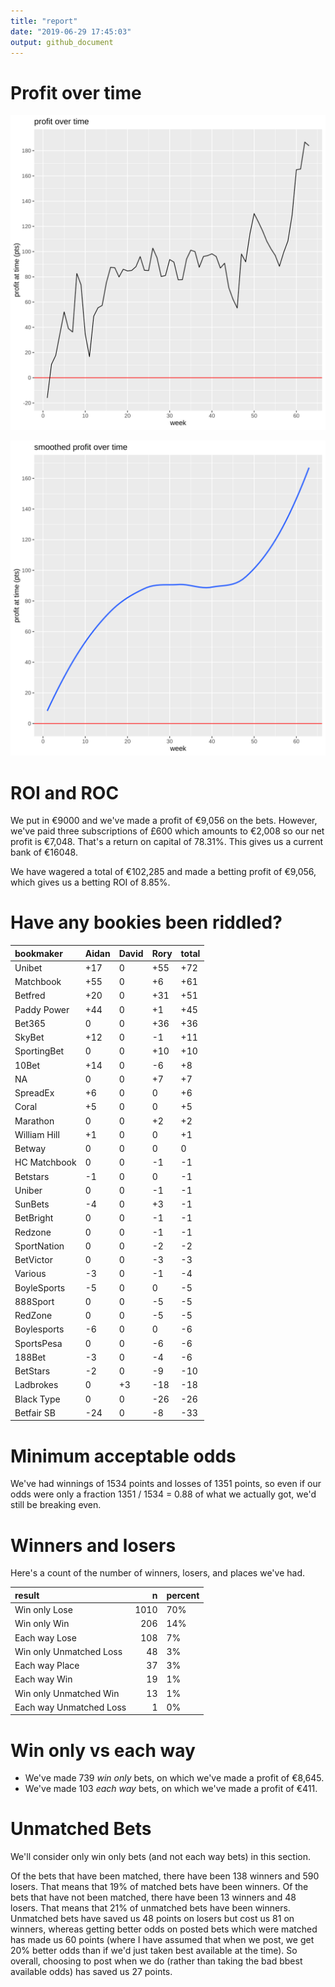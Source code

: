 ```yaml
---
title: "report"
date: "2019-06-29 17:45:03"
output: github_document
---
```




# Profit over time

![plot of chunk profit-over-time](figure/profit-over-time-1.png)

![plot of chunk profit-over-time-smooth](figure/profit-over-time-smooth-1.png)


# ROI and ROC



We put in €9000 and we've made a profit of €9,056 on the bets. However, we've paid three subscriptions of £600 which amounts to €2,008 so our net profit is €7,048. That's a return on capital of 78.31%. This gives us a current bank of €16048.

We have wagered a total of €102,285 and made a betting profit of €9,056, which gives us a betting ROI of 8.85%.


# Have any bookies been riddled?


|bookmaker    |Aidan |David |Rory |total |
|:------------|:-----|:-----|:----|:-----|
|Unibet       |+17   |0     |+55  |+72   |
|Matchbook    |+55   |0     |+6   |+61   |
|Betfred      |+20   |0     |+31  |+51   |
|Paddy Power  |+44   |0     |+1   |+45   |
|Bet365       |0     |0     |+36  |+36   |
|SkyBet       |+12   |0     |-1   |+11   |
|SportingBet  |0     |0     |+10  |+10   |
|10Bet        |+14   |0     |-6   |+8    |
|NA           |0     |0     |+7   |+7    |
|SpreadEx     |+6    |0     |0    |+6    |
|Coral        |+5    |0     |0    |+5    |
|Marathon     |0     |0     |+2   |+2    |
|William Hill |+1    |0     |0    |+1    |
|Betway       |0     |0     |0    |0     |
|HC Matchbook |0     |0     |-1   |-1    |
|Betstars     |-1    |0     |0    |-1    |
|Uniber       |0     |0     |-1   |-1    |
|SunBets      |-4    |0     |+3   |-1    |
|BetBright    |0     |0     |-1   |-1    |
|Redzone      |0     |0     |-1   |-1    |
|SportNation  |0     |0     |-2   |-2    |
|BetVictor    |0     |0     |-3   |-3    |
|Various      |-3    |0     |-1   |-4    |
|BoyleSports  |-5    |0     |0    |-5    |
|888Sport     |0     |0     |-5   |-5    |
|RedZone      |0     |0     |-5   |-5    |
|Boylesports  |-6    |0     |0    |-6    |
|SportsPesa   |0     |0     |-6   |-6    |
|188Bet       |-3    |0     |-4   |-6    |
|BetStars     |-2    |0     |-9   |-10   |
|Ladbrokes    |0     |+3    |-18  |-18   |
|Black Type   |0     |0     |-26  |-26   |
|Betfair SB   |-24   |0     |-8   |-33   |


# Minimum acceptable odds



We've had winnings of 1534 points and losses of 1351 points, so even if our odds were only a fraction 1351 / 1534 = 0.88 of what we actually got, we'd still be breaking even.


# Winners and losers

Here's a count of the number of winners, losers, and places we've had.


|result                  |    n|percent |
|:-----------------------|----:|:-------|
|Win only Lose           | 1010|70%     |
|Win only Win            |  206|14%     |
|Each way Lose           |  108|7%      |
|Win only Unmatched Loss |   48|3%      |
|Each way Place          |   37|3%      |
|Each way Win            |   19|1%      |
|Win only Unmatched Win  |   13|1%      |
|Each way Unmatched Loss |    1|0%      |


# Win only vs each way



* We've made 739 _win only_ bets, on which we've made a profit of €8,645. 
* We've made 103 _each way_ bets, on which we've made a profit of €411.


# Unmatched Bets



We'll consider only win only bets (and not each way bets) in this section.

Of the bets that have been matched, there have been 138 winners and 590 losers. That means that 19% of matched bets have been winners. Of the bets that have not been matched, there have been 13 winners and 48 losers. That means that 21% of unmatched bets have been winners. Unmatched bets have saved us 48 points on losers but cost us 81 on winners, whereas getting better odds on posted bets which were matched has made us 60 points (where I have assumed that when we post, we get 20% better odds than if we'd just taken best available at the time). So overall, choosing to post when we do (rather than taking the bad bbest available odds) has saved us 27 points.
